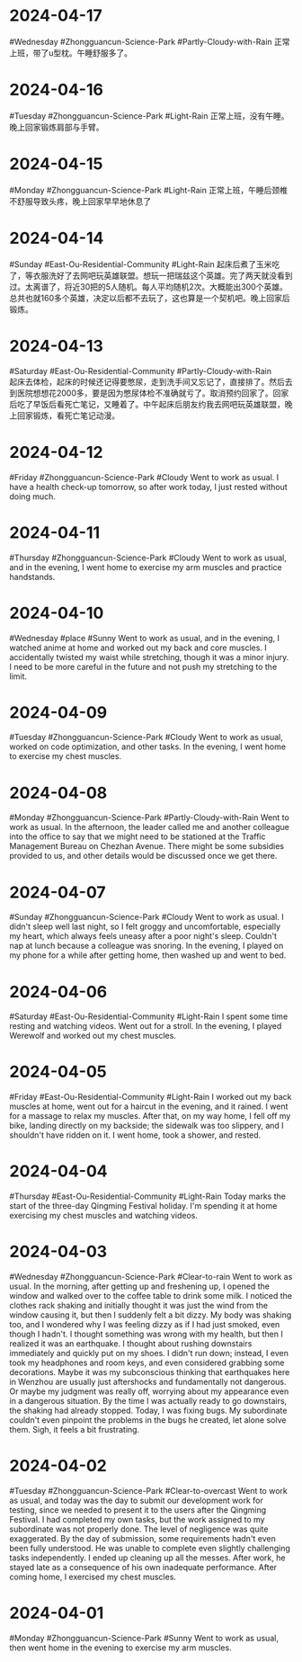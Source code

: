 # 2024-04-17
#Wednesday  #Zhongguancun-Science-Park  #Partly-Cloudy-with-Rain 
正常上班，带了u型枕。午睡舒服多了。

# 2024-04-16
#Tuesday     #Zhongguancun-Science-Park   #Light-Rain 
正常上班，没有午睡。晚上回家锻炼肩部与手臂。

# 2024-04-15
#Monday    #Zhongguancun-Science-Park   #Light-Rain 
正常上班，午睡后颈椎不舒服导致头疼，晚上回家早早地休息了

# 2024-04-14
#Sunday   #East-Ou-Residential-Community  #Light-Rain 
起床后煮了玉米吃了，等衣服洗好了去网吧玩英雄联盟。想玩一把瑞兹这个英雄。完了两天就没看到过。太离谱了，将近30把的5人随机。每人平均随机2次。大概能出300个英雄。总共也就160多个英雄，决定以后都不去玩了，这也算是一个契机吧。晚上回家后锻炼。

# 2024-04-13
#Saturday  #East-Ou-Residential-Community  #Partly-Cloudy-with-Rain  
起床去体检，起床的时候还记得要憋尿，走到洗手间又忘记了，直接排了。然后去到医院想想花2000多，要是因为憋尿体检不准确就亏了。取消预约回家了。回家后吃了早饭后看死亡笔记，又睡着了。中午起床后朋友约我去网吧玩英雄联盟，晚上回家锻炼，看死亡笔记动漫。

# 2024-04-12
#Friday #Zhongguancun-Science-Park  #Cloudy 
Went to work as usual. I have a health check-up tomorrow, so after work today, I just rested without doing much.

# 2024-04-11
#Thursday  #Zhongguancun-Science-Park  #Cloudy 
Went to work as usual, and in the evening, I went home to exercise my arm muscles and practice handstands.

# 2024-04-10
#Wednesday #place #Sunny 
Went to work as usual, and in the evening, I watched anime at home and worked out my back and core muscles. I accidentally twisted my waist while stretching, though it was a minor injury. I need to be more careful in the future and not push my stretching to the limit.

# 2024-04-09
#Tuesday  #Zhongguancun-Science-Park  #Cloudy 
Went to work as usual, worked on code optimization, and other tasks. In the evening, I went home to exercise my chest muscles.

# 2024-04-08
#Monday #Zhongguancun-Science-Park  #Partly-Cloudy-with-Rain 
Went to work as usual. In the afternoon, the leader called me and another colleague into the office to say that we might need to be stationed at the Traffic Management Bureau on Chezhan Avenue. There might be some subsidies provided to us, and other details would be discussed once we get there.

# 2024-04-07
#Sunday  #Zhongguancun-Science-Park  #Cloudy 
Went to work as usual. I didn't sleep well last night, so I felt groggy and uncomfortable, especially my heart, which always feels uneasy after a poor night's sleep. Couldn't nap at lunch because a colleague was snoring. In the evening, I played on my phone for a while after getting home, then washed up and went to bed.

# 2024-04-06
#Saturday #East-Ou-Residential-Community  #Light-Rain 
I spent some time resting and watching videos. Went out for a stroll. In the evening, I played Werewolf and worked out my chest muscles.

# 2024-04-05
#Friday  #East-Ou-Residential-Community  #Light-Rain 
I worked out my back muscles at home, went out for a haircut in the evening, and it rained. I went for a massage to relax my muscles. After that, on my way home, I fell off my bike, landing directly on my backside; the sidewalk was too slippery, and I shouldn't have ridden on it. I went home, took a shower, and rested.

# 2024-04-04
#Thursday  #East-Ou-Residential-Community  #Light-Rain 
Today marks the start of the three-day Qingming Festival holiday. I'm spending it at home exercising my chest muscles and watching videos.


# 2024-04-03
#Wednesday #Zhongguancun-Science-Park  #Clear-to-rain
Went to work as usual. In the morning, after getting up and freshening up, I opened the window and walked over to the coffee table to drink some milk. I noticed the clothes rack shaking and initially thought it was just the wind from the window causing it, but then I suddenly felt a bit dizzy. My body was shaking too, and I wondered why I was feeling dizzy as if I had just smoked, even though I hadn't. I thought something was wrong with my health, but then I realized it was an earthquake. I thought about rushing downstairs immediately and quickly put on my shoes. I didn't run down; instead, I even took my headphones and room keys, and even considered grabbing some decorations. Maybe it was my subconscious thinking that earthquakes here in Wenzhou are usually just aftershocks and fundamentally not dangerous. Or maybe my judgment was really off, worrying about my appearance even in a dangerous situation. By the time I was actually ready to go downstairs, the shaking had already stopped. Today, I was fixing bugs. My subordinate couldn't even pinpoint the problems in the bugs he created, let alone solve them. Sigh, it feels a bit frustrating.

# 2024-04-02
#Tuesday #Zhongguancun-Science-Park  #Clear-to-overcast
Went to work as usual, and today was the day to submit our development work for testing, since we needed to present it to the users after the Qingming Festival. I had completed my own tasks, but the work assigned to my subordinate was not properly done. The level of negligence was quite exaggerated. By the day of submission, some requirements hadn't even been fully understood. He was unable to complete even slightly challenging tasks independently. I ended up cleaning up all the messes. After work, he stayed late as a consequence of his own inadequate performance. After coming home, I exercised my chest muscles.

# 2024-04-01
#Monday  #Zhongguancun-Science-Park  #Sunny 
Went to work as usual, then went home in the evening to exercise my arm muscles.
